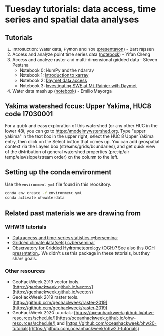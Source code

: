 # Tuesday tutorials: data access, time series and spatial data analyses

## Tutorials

1. Introduction: Water data, Python and You ([presentation](WHW2020_Waterdata_python_you_intro.pdf)) - Bart Nijssen
2. Access and analyze point time series data ([notebook](point_data_tutorial.ipynb)) - Yifan Cheng
3. Access and analyze raster and multi-dimensional gridded data - Steven Pestana
    - Notebook 0: [NumPy and the ndarray](gridded_data_tutorial_0.ipynb)
    - Notebook 1: [Introduction to xarray](gridded_data_tutorial_1.ipynb)
    - Notebook 2: [Daymet data access](gridded_data_tutorial_2.ipynb)
    - Notebook 3: [Investigating SWE at Mt. Rainier with Daymet](gridded_data_tutorial_3.ipynb)
4. Water data mash up ([notebook](mashup_waterbudget.ipynb)) - Emilio Mayorga


## Yakima watershed focus: Upper Yakima, HUC8 code 17030001

For a quick and easy exploration of this watershed (or any other HUC in the lower 48), you can go to https://modelmywatershed.org. Type "upper yakima" in the text box in the upper right, select the HUC 8 Upper Yakima entry, then click on the Select button that comes up. You can add geospatial context via the Layers box (streams/grids/boundaries), and get quick view of the distribution of general watershed properties (precip/air temp/elev/slope/stream order) on the column to the left.


## Setting up the conda environment

Use the `environment.yml` file found in this repository.

```bash
conda env create -f environment.yml
conda activate whwwaterdata
```


## Related past materials we are drawing from

### WHW19 tutorials
- [Data access and time-series statistics cyberseminar](https://github.com/waterhackweek/tsdata_access)
- [Gridded climate data(sets) cyberseminar](https://github.com/waterhackweek/gridded_data)
- [Observatory for Gridded Hydrometeorology (OGH)?](https://github.com/waterhackweek/OGH_group_tutorial) See also [this OGH presentation.](https://github.com/Freshwater-Initiative/OGH_group_tutorial/blob/master/intro_to_ogh.pdf). We didn't use this package in these tutorials, but they share goals.

### Other resources
- GeoHackWeek 2019 vector tools. [https://geohackweek.github.io/vector/](https://geohackweek.github.io/vector/)
- GeoHackWeek 2019 raster tools. [https://github.com/geohackweek/raster-2019](https://github.com/geohackweek/raster-2019)
- GeoHackWeek 2020 tutorials: [https://oceanhackweek.github.io/ohw-resources/schedule/](https://oceanhackweek.github.io/ohw-resources/schedule/) and [https://github.com/oceanhackweek/ohw20-tutorials](https://github.com/oceanhackweek/ohw20-tutorials)
